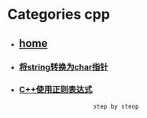 # Categories cpp
* ## [home](../README.md)
* ### [将string转换为char指针](conv_string_to_char_pointer.md)
* ### [C++使用正则表达式](regex.md)
                           step by steop